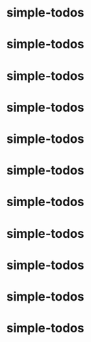 # simple-todos
# simple-todos
# simple-todos
# simple-todos
# simple-todos
# simple-todos
# simple-todos
# simple-todos
# simple-todos
# simple-todos
# simple-todos
